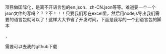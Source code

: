 项目做国际化，是离不开语言包的en.json、zh-CN.json等等。难道要一个一个json文件的写吗？？？不！！！只要我们写在excel里，然后用nodejs导出我们需要的语言包就可以了！这样大大节省了开发时间，下面是我写的一个到语言包的脚本

，

 

需要可以去我的github下载
